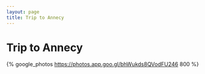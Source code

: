 ```yaml
---
layout: page
title: Trip to Annecy
---
```


# Trip to Annecy

{% google_photos https://photos.app.goo.gl/bhWukds8QVodFU246 800 %}
